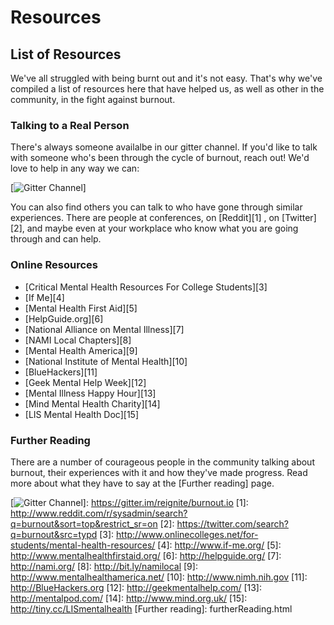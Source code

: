 Resources
=========

List of Resources
-----------------

We've all struggled with being burnt out and it's not easy. That's why
we've compiled a list of resources here that have helped us, as well as
other in the community, in the fight against burnout.

### Talking to a Real Person

There's always someone availalbe in our gitter channel. If you'd like to
talk with someone who's been through the cycle of burnout, reach out!
We'd love to help in any way we can:

[![Gitter Channel]]

You can also find others you can talk to who have gone through similar experiences. There are people at conferences, on [Reddit][1] , on [Twitter][2], and maybe even at your workplace who know what you are going through and can help.

### Online Resources

- [Critical Mental Health Resources For College Students][3]
- [If Me][4]
- [Mental Health First Aid][5]
- [HelpGuide.org][6]
- [National Alliance on Mental Illness][7]
- [NAMI Local Chapters][8]
- [Mental Health America][9]
- [National Institute of Mental Health][10]
- [BlueHackers][11]
- [Geek Mental Help Week][12]
- [Mental Illness Happy Hour][13]
- [Mind Mental Health Charity][14]
- [LIS Mental Health Doc][15]

### Further Reading

There are a number of courageous people in the community talking about
burnout, their experiences with it and how they've made progress. Read
more about what they have to say at the [Further reading] page.

  [Gitter Channel]: https://badges.gitter.im/Join%20Chat.svg
  [![Gitter Channel]]: https://gitter.im/reignite/burnout.io
  [1]: http://www.reddit.com/r/sysadmin/search?q=burnout&sort=top&restrict_sr=on
  [2]: https://twitter.com/search?q=burnout&src=typd
  [3]: http://www.onlinecolleges.net/for-students/mental-health-resources/
  [4]: http://www.if-me.org/
  [5]: http://www.mentalhealthfirstaid.org/
  [6]: http://helpguide.org/
  [7]: http://nami.org/
  [8]: http://bit.ly/namilocal
  [9]: http://www.mentalhealthamerica.net/
  [10]: http://www.nimh.nih.gov
  [11]: http://BlueHackers.org
  [12]: http://geekmentalhelp.com/
  [13]: http://mentalpod.com/
  [14]: http://www.mind.org.uk/
  [15]: http://tiny.cc/LISmentalhealth
  [Further reading]: furtherReading.html